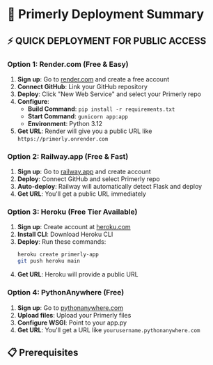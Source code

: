# 🚀 Primerly Deployment Summary

## ⚡ QUICK DEPLOYMENT FOR PUBLIC ACCESS

### **Option 1: Render.com (Free & Easy)**
1. **Sign up**: Go to [render.com](https://render.com) and create a free account
2. **Connect GitHub**: Link your GitHub repository
3. **Deploy**: Click "New Web Service" and select your Primerly repo
4. **Configure**:
   - **Build Command**: `pip install -r requirements.txt`
   - **Start Command**: `gunicorn app:app`
   - **Environment**: Python 3.12
5. **Get URL**: Render will give you a public URL like `https://primerly.onrender.com`

### **Option 2: Railway.app (Free & Fast)**
1. **Sign up**: Go to [railway.app](https://railway.app) and create account
2. **Deploy**: Connect GitHub and select Primerly repo
3. **Auto-deploy**: Railway will automatically detect Flask and deploy
4. **Get URL**: You'll get a public URL immediately

### **Option 3: Heroku (Free Tier Available)**
1. **Sign up**: Create account at [heroku.com](https://heroku.com)
2. **Install CLI**: Download Heroku CLI
3. **Deploy**: Run these commands:
   ```bash
   heroku create primerly-app
   git push heroku main
   ```
4. **Get URL**: Heroku will provide a public URL

### **Option 4: PythonAnywhere (Free)**
1. **Sign up**: Go to [pythonanywhere.com](https://pythonanywhere.com)
2. **Upload files**: Upload your Primerly files
3. **Configure WSGI**: Point to your app.py
4. **Get URL**: You'll get a URL like `yourusername.pythonanywhere.com`

## 📋 Prerequisites 